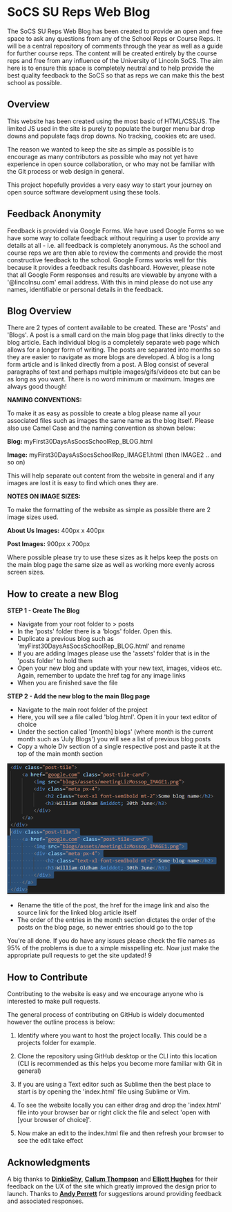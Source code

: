 # SoCS SU Reps Web Blog

The SoCS SU Reps Web Blog has been created to provide an open and free space to ask any questions from any of the School Reps or Course Reps. It will be a central repository of comments through the year as well as a guide for further course reps. The content will be created entirely by the course reps and free from any influence of the University of Lincoln SoCS. The aim here is to ensure this space is completely neutral and to help provide the best quality feedback to the SoCS so that as reps we can make this the best school as possible. 

## Overview

This website has been created using the most basic of HTML/CSS/JS. The limited JS used in the site is purely to populate the burger menu bar drop downs and populate faqs drop downs. No tracking, cookies etc are used. 

The reason we wanted to keep the site as simple as possible is to encourage as many contributors as possible who may not yet have experience in open source collaboration, or who may not be familiar with the Git process or web design in general. 

This project hopefully provides a very easy way to start your journey on open source software development using these tools. 

## Feedback Anonymity

Feedback is provided via Google Forms. We have used Google Forms so we have some way to collate feedback without requiring a user to provide any details at all - i.e. all feedback is completely anonymous. As the school and course reps we are then able to review the comments and provide the most constructive feedback to the school. Google Forms works well for this because it provides a feedback results dashboard. However, please note that all Google Form responses and results are viewable by anyone with a '@lincolnsu.com' email address. With this in mind please do not use any names, identifiable or personal details in the feedback.  

## Blog Overview

There are 2 types of content available to be created. These are 'Posts' and 'Blogs'. A post is a small card on the main blog page that links directly to the blog article. Each individual blog is a completely separate web page which allows for a longer form of writing. The posts are separated into months so they are easier to navigate as more blogs are developed. A blog is a long form article and is linked directly from a post. A Blog consist of several paragraphs of text and perhaps multiple images/gifs/videos etc but can be as long as you want. There is no word minimum or maximum. Images are always good though!

**NAMING CONVENTIONS:**

To make it as easy as possible to create a blog please name all your associated files such as images the same name as the blog itself. Please also use Camel Case and the naming convention as shown below:

**Blog:**   myFirst30DaysAsSocsSchoolRep_BLOG.html

**Image:**   myFirst30DaysAsSocsSchoolRep_IMAGE1.html (then IMAGE2 .. and so on)

This will help separate out content from the website in general and if any images are lost it is easy to find which ones they are.

**NOTES ON IMAGE SIZES:**

To make the formatting of the website as simple as possible there are 2 image sizes used. 

**About Us Images:** 	400px x 400px

**Post Images:** 		900px x 700px

Where possible please try to use these sizes as it helps keep the posts on the main blog page the same size as well as working more evenly across screen sizes.

## How to create a new Blog

**STEP 1 - Create The Blog**

- Navigate from your root folder to > posts
- In the 'posts' folder there is a 'blogs' folder. Open this.
- Duplicate a previous blog such as 'myFirst30DaysAsSocsSchoolRep_BLOG.html' and rename
- If you are adding Images please use the 'assets' folder that is in the 'posts folder' to hold them
- Open your new blog and update with your new text, images, videos etc. Again, remember to update the href tag for any image links
- When you are finished save the file

**STEP 2 - Add the new blog to the main Blog page**

- Navigate to the main root folder of the project
- Here, you will see a file called 'blog.html'. Open it in your text editor of choice
- Under the section called '[month] blogs' (where month is the current month such as 'July Blogs') you will see a list of previous blog posts
- Copy a whole Div section of a single respective post and paste it at the top of the main month section

<p align="center"><img src="assets/blogsection.png"></p>

- Rename the title of the post, the href for the image link and also the source link for the linked blog article itself
- The order of the entries in the month section dictates the order of the posts on the blog page, so newer entries should go to the top

You're all done. If you do have any issues please check the file names as 95% of the problems is due to a simple misspelling etc. Now just make the appropriate pull requests to get the site updated! 9

## How to Contribute

Contributing to the website is easy and we encourage anyone who is interested to make pull requests. 

The general process of contributing on GitHub is widely documented however the outline process is below:

1. Identify where you want to host the project locally. This could be a projects folder for example. 

1. Clone the repository using GitHub desktop or the CLI into this location (CLI is recommended as this helps you become more familiar with Git in general)

1. If you are using a Text editor such as Sublime then the best place to start is by opening the 'index.html' file using Sublime or Vim.

1. To see the website locally you can either drag and drop the 'index.html' file into your browser bar or right click the file and select 'open with [your browser of choice]'.

1. Now make an edit to the index.html file and then refresh your browser to see the edit take effect

## Acknowledgments

A big thanks to <b><a href="https://github.com/DinkieShy">DinkieShy</a></b>, <b><a href="https://github.com/Lumbo1379">Callum Thompson</a></b> and <b><a href="https://github.com/elliott-huge">Elliott Hughes</a></b> for their feedback on the UX of the site which greatly improved the design prior to launch. Thanks to <b><a href="https://github.com/18684092">Andy Perrett</a></b> for suggestions around providing feedback and associated responses.



